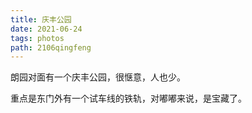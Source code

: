 ```yaml
---
title: 庆丰公园
date: 2021-06-24
tags: photos
path: 2106qingfeng
---
```


朗园对面有一个庆丰公园，很惬意，人也少。

重点是东门外有一个试车线的铁轨，对嘟嘟来说，是宝藏了。
